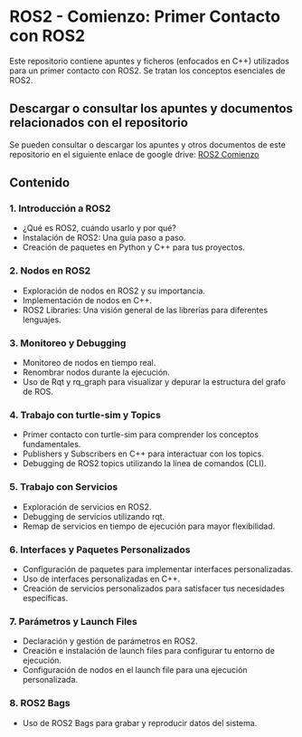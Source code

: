 # ROS2 - Comienzo: Primer Contacto con ROS2

Este repositorio contiene apuntes y ficheros (enfocados en C++) utilizados para un primer contacto con ROS2. Se tratan los conceptos esenciales de ROS2.

## Descargar o consultar los apuntes y documentos relacionados con el repositorio

Se pueden consultar o descargar los apuntes y otros documentos de este repositorio en el siguiente enlace de google drive: [ROS2 Comienzo](https://drive.google.com/drive/folders/13paoMm4UFvVAeQwvcPlumXK1CglSB8m2?usp=sharing)

## Contenido

### 1. Introducción a ROS2
- ¿Qué es ROS2, cuándo usarlo y por qué?
- Instalación de ROS2: Una guía paso a paso.
- Creación de paquetes en Python y C++ para tus proyectos.

### 2. Nodos en ROS2
- Exploración de nodos en ROS2 y su importancia.
- Implementación de nodos en C++.
- ROS2 Libraries: Una visión general de las librerías para diferentes lenguajes.

### 3. Monitoreo y Debugging
- Monitoreo de nodos en tiempo real.
- Renombrar nodos durante la ejecución.
- Uso de Rqt y rq_graph para visualizar y depurar la estructura del grafo de ROS.

### 4. Trabajo con turtle-sim y Topics
- Primer contacto con turtle-sim para comprender los conceptos fundamentales.
- Publishers y Subscribers en C++ para interactuar con los topics.
- Debugging de ROS2 topics utilizando la línea de comandos (CLI).

### 5. Trabajo con Servicios
- Exploración de servicios en ROS2.
- Debugging de servicios utilizando rqt.
- Remap de servicios en tiempo de ejecución para mayor flexibilidad.

### 6. Interfaces y Paquetes Personalizados
- Configuración de paquetes para implementar interfaces personalizadas.
- Uso de interfaces personalizadas en C++.
- Creación de servicios personalizados para satisfacer tus necesidades específicas.

### 7. Parámetros y Launch Files
- Declaración y gestión de parámetros en ROS2.
- Creación e instalación de launch files para configurar tu entorno de ejecución.
- Configuración de nodos en el launch file para una ejecución personalizada.

### 8. ROS2 Bags
- Uso de ROS2 Bags para grabar y reproducir datos del sistema.

